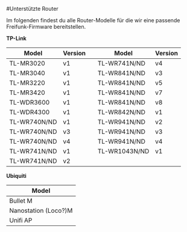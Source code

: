 #Unterstützte Router

Im folgenden findest du alle Router-Modelle für die wir eine passende Freifunk-Firmware bereitstellen.

**TP-Link**

Model		|Version	|   |Model     |Version
---             |---            |---|---       |---
TL-MR3020	|	v1	||TL-WR741N/ND	|	v4 
TL-MR3040	|	v1	||TL-WR841N/ND	|	v3
TL-MR3220	|	v1	||TL-WR841N/ND 	|	v5
TL-MR3420	|	v1	||TL-WR841N/ND	|	v7
TL-WDR3600	|	v1	||TL-WR841N/ND	|	v8
TL-WDR4300	|	v1      ||TL-WR842N/ND	|	v1
TL-WR740N/ND	|	v1      ||TL-WR941N/ND	|	v2
TL-WR740N/ND	|	v3      ||TL-WR941N/ND	|	v3
TL-WR740N/ND	|	v4      ||TL-WR941N/ND	|	v4
TL-WR741N/ND	|	v1	||TL-WR1043N/ND	|	v1
TL-WR741N/ND	|	v2	|||| 

**Ubiquiti**

Model		|
---|
|Bullet M|
|Nanostation (Loco?)M|
|Unifi AP|

